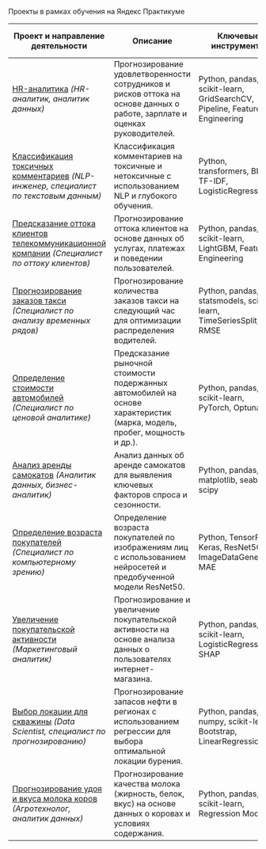 Проекты в рамках обучения на Яндекс Практикуме

| **Проект и направление деятельности**                                                                                   | **Описание**                                                                                                                                                                                                                                           | **Ключевые инструменты**                                                                                          | **Сфера деятельности компании**           |
|-------------------------------------------------------------------------------------------------------------------------|-------------------------------------------------------------------------------------------------------------------------------------------------------------------------------------------------------------------------------------------------------|-------------------------------------------------------------------------------------------------------------------|-------------------------------------------|
| [HR-аналитика](https://github.com/KristinaIzotova/Practicum_projects/tree/main/HR-%D0%B0%D0%BD%D0%B0%D0%BB%D0%B8%D1%82%D0%B8%D0%BA%D0%B0) *(HR-аналитик, аналитик данных)*      | Прогнозирование удовлетворенности сотрудников и рисков оттока на основе данных о работе, зарплате и оценках руководителей.                                                                                                                              | Python, pandas, scikit-learn, GridSearchCV, Pipeline, Feature Engineering                                         | Управление персоналом                      |
| [Классификация токсичных комментариев](https://github.com/KristinaIzotova/Practicum_projects/tree/main/%D0%9A%D0%BB%D0%B0%D1%81%D1%81%D0%B8%D1%84%D0%B8%D0%BA%D0%B0%D1%86%D0%B8%D1%8F%20%D1%82%D0%BE%D0%BA%D1%81%D0%B8%D1%87%D0%BD%D1%8B%D1%85%20%D0%BA%D0%BE%D0%BC%D0%BC%D0%B5%D0%BD%D1%82%D0%B0%D1%80%D0%B8%D0%B5%D0%B2) *(NLP-инженер, специалист по текстовым данным)* | Классификация комментариев на токсичные и нетоксичные с использованием NLP и глубокого обучения.                                                                                                                                                       | Python, transformers, BERT, TF-IDF, LogisticRegression                                                            | Интернет-платформы и социальные сети      |
| [Предсказание оттока клиентов телекоммуникационной компании](https://github.com/KristinaIzotova/Practicum_projects/tree/main/%D0%9F%D1%80%D0%BE%D0%B3%D0%BD%D0%BE%D0%B7%D0%B8%D1%80%D0%BE%D0%B2%D0%B0%D0%BD%D0%B8%D0%B5%20%D0%BE%D1%82%D1%82%D0%BE%D0%BA%D0%B0%20%D0%BA%D0%BB%D0%B8%D0%B5%D0%BD%D1%82%D0%BE%D0%B2%20%D1%82%D0%B5%D0%BB%D0%B5%D0%BA%D0%BE%D0%BC%D0%BC%D1%83%D0%BD%D0%B8%D0%BA%D0%B0%D1%86%D0%B8%D0%BE%D0%BD%D0%BD%D0%BE%D0%B9%20%D0%BA%D0%BE%D0%BC%D0%BF%D0%B0%D0%BD%D0%B8%D0%B8) *(Специалист по оттоку клиентов)* | Прогнозирование оттока клиентов на основе данных об услугах, платежах и поведении пользователей.                                                                                                                                                       | Python, pandas, scikit-learn, LightGBM, Feature Engineering                                                       | Телекоммуникации                          |
| [Прогнозирование заказов такси](https://github.com/KristinaIzotova/Practicum_projects/tree/main/Прогнозирование%20заказов%20та) *(Специалист по анализу временных рядов)* | Прогнозирование количества заказов такси на следующий час для оптимизации распределения водителей.                                                                                                                                                     | Python, pandas, statsmodels, scikit-learn, TimeSeriesSplit, RMSE                                                  | Транспорт и логистика                     |
| [Определение стоимости автомобилей](https://github.com/KristinaIzotova/Practicum_projects/tree/main/%D0%9E%D0%BF%D1%80%D0%B5%D0%B4%D0%B5%D0%BB%D0%B5%D0%BD%D0%B8%D0%B5%20%D1%81%D1%82%D0%BE%D0%B8%D0%BC%D0%BE%D1%81%D1%82%D0%B8%20%D0%B0%D0%B2%D1%82%D0%BE%D0%BC%D0%BE%D0%B1%D0%B8%D0%BB%D0%B5%D0%B9) *(Специалист по ценовой аналитике)* | Предсказание рыночной стоимости подержанных автомобилей на основе характеристик (марка, модель, пробег, мощность и др.).                                                                                                                                | Python, pandas, scikit-learn, PyTorch, Optuna                                                                     | Автомобильный рынок                       |
| [Анализ аренды самокатов](https://github.com/KristinaIzotova/Practicum_projects/tree/main/%D0%90%D0%BD%D0%B0%D0%BB%D0%B8%D0%B7%20%D0%B0%D1%80%D0%B5%D0%BD%D0%B4%D1%8B%20%D1%81%D0%B0%D0%BC%D0%BE%D0%BA%D0%B0%D1%82%D0%BE%D0%B2) *(Аналитик данных, бизнес-аналитик)* | Анализ данных об аренде самокатов для выявления ключевых факторов спроса и сезонности.                                                                                                                                                                 | Python, pandas, matplotlib, seaborn, scipy                                                                        | Транспорт и микромобильность               |
| [Определение возраста покупателей](https://github.com/KristinaIzotova/Practicum_projects/tree/main/%D0%9E%D0%BF%D1%80%D0%B5%D0%B4%D0%B5%D0%BB%D0%B5%D0%BD%D0%B8%D0%B5%20%D0%B2%D0%BE%D0%B7%D1%80%D0%B0%D1%81%D1%82%D0%B0%20%D0%BF%D0%BE%D0%BA%D1%83%D0%BF%D0%B0%D1%82%D0%B5%D0%BB%D0%B5%D0%B9) *(Специалист по компьютерному зрению)* | Определение возраста покупателей по изображениям лиц с использованием нейросетей и предобученной модели ResNet50.                                                                                                                                       | Python, TensorFlow, Keras, ResNet50, ImageDataGenerator, MAE                                                      | Розничная торговля и маркетинг             |
| [Увеличение покупательской активности](https://github.com/KristinaIzotova/Practicum_projects/tree/main/%D0%A3%D0%B2%D0%B5%D0%BB%D0%B8%D1%87%D0%B5%D0%BD%D0%B8%D0%B5%20%D0%BF%D0%BE%D0%BA%D1%83%D0%BF%D0%B0%D1%82%D0%B5%D0%BB%D1%8C%D1%81%D0%BA%D0%BE%D0%B9%20%D0%B0%D0%BA%D1%82%D0%B8%D0%B2%D0%BD%D0%BE%D1%81%D1%82%D0%B8) *(Маркетинговый аналитик)* | Прогнозирование и увеличение покупательской активности на основе анализа данных о пользователях интернет-магазина.                                                                                                                                      | Python, pandas, scikit-learn, LogisticRegression, SHAP                                                            | Электронная коммерция                      |
| [Выбор локации для скважины](https://github.com/KristinaIzotova/Practicum_projects/tree/main/%D0%92%D1%8B%D0%B1%D0%BE%D1%80%20%D0%BB%D0%BE%D0%BA%D0%B0%D1%86%D0%B8%D0%B8%20%D0%B4%D0%BB%D1%8F%20%D1%81%D0%BA%D0%B2%D0%B0%D0%B6%D0%B8%D0%BD%D1%8B) *(Data Scientist, специалист по прогнозированию)* | Прогнозирование запасов нефти в регионах с использованием регрессии для выбора оптимальной локации бурения.                                                                                                                                             | Python, pandas, numpy, scikit-learn, Bootstrap, LinearRegression                                                  | Нефтегазовая отрасль                      |
| [Прогнозирование удоя и вкуса молока коров](https://github.com/KristinaIzotova/Practicum_projects/tree/main/%D0%9F%D1%80%D0%BE%D0%B3%D0%BD%D0%BE%D0%B7%D0%B8%D1%80%D0%BE%D0%B2%D0%B0%D0%BD%D0%B8%D0%B5%20%D1%83%D0%B4%D0%BE%D1%8F%20%D0%BA%D0%BE%D1%80%D0%BE%D0%B2) *(Агротехнолог, аналитик данных)* | Прогнозирование качества молока (жирность, белок, вкус) на основе данных о коровах и условиях содержания.                                                                                                                                              | Python, pandas, scikit-learn, Regression Models                                                                   | Сельское хозяйство                        |                                                                                                                
